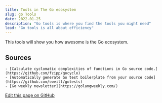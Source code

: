 ```yaml
---
title: Tools in The Go ecosystem
slug: go Tools
date: 2022-01-25
description: "Go tools is where you find the tools you might need"
lead: "Go tools is all about efficiency"
---
```


This tools will show you how awesome is the Go ecosystem.

## Sources
    - [Calculate cyclomatic complexities of functions in Go source code.](https://github.com/fzipp/gocyclo)
    - [Automatically generate Go test boilerplate from your source code](https://github.com/cweill/gotests)
    - [Go weekly newsletter](https://golangweekly.com/)

[Edit this page on GitHub](https://github.com/mohamedallam1991/golang-book/blob/master/content/tools.md)

